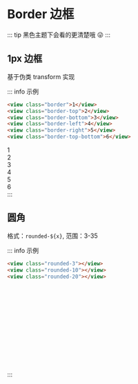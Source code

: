# Border 边框

::: tip
黑色主题下会看的更清楚哦 :stuck_out_tongue_winking_eye:
:::

## 1px 边框

基于伪类 transform 实现

::: info 示例

```html
<view class="border">1</view>
<view class="border-top">2</view>
<view class="border-bottom">3</view>
<view class="border-left">4</view>
<view class="border-right">5</view>
<view class="border-top-bottom">6</view>
```

<div class="border">1</div>
<div class="border-top mt-20">2</div>
<div class="border-bottom mt-20">3</div>
<div class="border-left mt-20">4</div>
<div class="border-right mt-20">5</div>
<div class="border-top-bottom mt-20">6</div>
:::

## 圆角

<style lang="scss" scoped>
.rounded-wrapper > div {
  width: 120px;
  height: 50px;
  color: #fff;
  background-color: var(--pa-color-primary);
  margin-top: 20px;
}
</style>

格式：`rounded-${x}`, 范围：3-35

::: info 示例

```html
<view class="rounded-3"></view>
<view class="rounded-10"></view>
<view class="rounded-20"></view>
```

<div class="rounded-wrapper">
  <div class="rounded-3"></div>
  <div class="rounded-10"></div>
  <div class="rounded-20"></div>
</div>
:::
